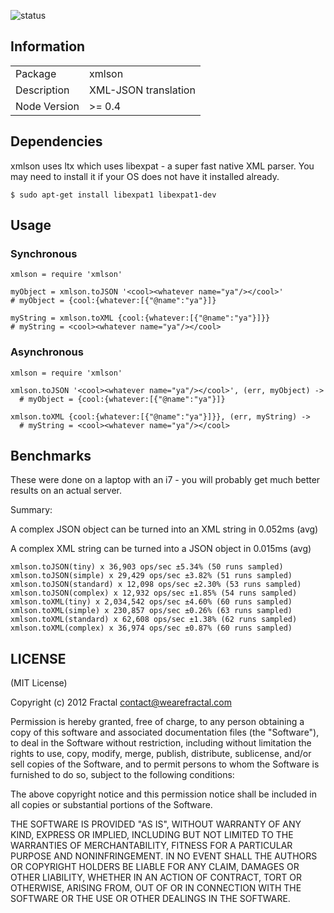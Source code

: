 ![status](https://secure.travis-ci.org/wearefractal/xmlson.png?branch=master)

## Information

<table>
<tr> 
<td>Package</td><td>xmlson</td>
</tr>
<tr>
<td>Description</td>
<td>XML-JSON translation</td>
</tr>
<tr>
<td>Node Version</td>
<td>>= 0.4</td>
</tr>
</table>

## Dependencies

xmlson uses ltx which uses libexpat - a super fast native XML parser. You may need to install it if your OS does not have it installed already.

```
$ sudo apt-get install libexpat1 libexpat1-dev
```

## Usage

### Synchronous

```coffee-script
xmlson = require 'xmlson'

myObject = xmlson.toJSON '<cool><whatever name="ya"/></cool>'
# myObject = {cool:{whatever:[{"@name":"ya"}]}

myString = xmlson.toXML {cool:{whatever:[{"@name":"ya"}]}}
# myString = <cool><whatever name="ya"/></cool>
```

### Asynchronous

```coffee-script
xmlson = require 'xmlson'

xmlson.toJSON '<cool><whatever name="ya"/></cool>', (err, myObject) ->
  # myObject = {cool:{whatever:[{"@name":"ya"}]}

xmlson.toXML {cool:{whatever:[{"@name":"ya"}]}}, (err, myString) ->
  # myString = <cool><whatever name="ya"/></cool>
```

## Benchmarks

These were done on a laptop with an i7 - you will probably get much better results on an actual server.

Summary: 

A complex JSON object can be turned into an XML string in 0.052ms (avg)

A complex XML string can be turned into a JSON object in 0.015ms (avg)

```
xmlson.toJSON(tiny) x 36,903 ops/sec ±5.34% (50 runs sampled)
xmlson.toJSON(simple) x 29,429 ops/sec ±3.82% (51 runs sampled)
xmlson.toJSON(standard) x 12,098 ops/sec ±2.30% (53 runs sampled)
xmlson.toJSON(complex) x 12,932 ops/sec ±1.85% (54 runs sampled)
xmlson.toXML(tiny) x 2,034,542 ops/sec ±4.60% (60 runs sampled)
xmlson.toXML(simple) x 230,857 ops/sec ±0.26% (63 runs sampled)
xmlson.toXML(standard) x 62,608 ops/sec ±1.38% (62 runs sampled)
xmlson.toXML(complex) x 36,974 ops/sec ±0.87% (60 runs sampled)
```

## LICENSE

(MIT License)

Copyright (c) 2012 Fractal <contact@wearefractal.com>

Permission is hereby granted, free of charge, to any person obtaining
a copy of this software and associated documentation files (the
"Software"), to deal in the Software without restriction, including
without limitation the rights to use, copy, modify, merge, publish,
distribute, sublicense, and/or sell copies of the Software, and to
permit persons to whom the Software is furnished to do so, subject to
the following conditions:

The above copyright notice and this permission notice shall be
included in all copies or substantial portions of the Software.

THE SOFTWARE IS PROVIDED "AS IS", WITHOUT WARRANTY OF ANY KIND,
EXPRESS OR IMPLIED, INCLUDING BUT NOT LIMITED TO THE WARRANTIES OF
MERCHANTABILITY, FITNESS FOR A PARTICULAR PURPOSE AND
NONINFRINGEMENT. IN NO EVENT SHALL THE AUTHORS OR COPYRIGHT HOLDERS BE
LIABLE FOR ANY CLAIM, DAMAGES OR OTHER LIABILITY, WHETHER IN AN ACTION
OF CONTRACT, TORT OR OTHERWISE, ARISING FROM, OUT OF OR IN CONNECTION
WITH THE SOFTWARE OR THE USE OR OTHER DEALINGS IN THE SOFTWARE.